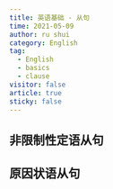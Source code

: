 ```yaml
---
title: 英语基础 - 从句
time: 2021-05-09
author: ru shui
category: English
tag:
  - English
  - basics
  - clause
visitor: false
article: true
sticky: false
---
```


## 非限制性定语从句

## 原因状语从句

